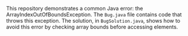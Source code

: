 This repository demonstrates a common Java error: the ArrayIndexOutOfBoundsException.  The `Bug.java` file contains code that throws this exception.  The solution, in `BugSolution.java`, shows how to avoid this error by checking array bounds before accessing elements.